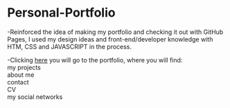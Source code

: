 # Personal-Portfolio

-Reinforced the idea of making my portfolio and checking it out with GitHub Pages, I used my design ideas and front-end/developer knowledge with HTM, CSS and JAVASCRIPT in the process.

-Clicking <a href="https://thecaiodasilva.github.io/Personal-Portfolio/" target="_blank">here</a> you will go to the portfolio, where you will find:
<br>my projects
<br>about me
<br>contact
<br>CV
<br>my social networks
